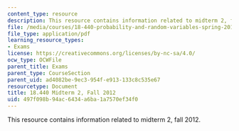 ```yaml
---
content_type: resource
description: This resource contains information related to midterm 2, fall 2012.
file: /media/courses/18-440-probability-and-random-variables-spring-2014/497f098b94ac6434a6ba1a7570ef34f0_MIT18_440S14_mid2_2012.pdf
file_type: application/pdf
learning_resource_types:
- Exams
license: https://creativecommons.org/licenses/by-nc-sa/4.0/
ocw_type: OCWFile
parent_title: Exams
parent_type: CourseSection
parent_uid: ad4082be-9ec3-954f-e913-133c8c535e67
resourcetype: Document
title: 18.440 Midterm 2, Fall 2012
uid: 497f098b-94ac-6434-a6ba-1a7570ef34f0
---
```

This resource contains information related to midterm 2, fall 2012.